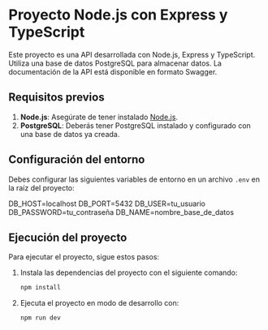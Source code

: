 # Proyecto Node.js con Express y TypeScript

Este proyecto es una API desarrollada con Node.js, Express y TypeScript. Utiliza una base de datos PostgreSQL para almacenar datos. La documentación de la API está disponible en formato Swagger.

## Requisitos previos

1. **Node.js**: Asegúrate de tener instalado [Node.js](https://nodejs.org/).
2. **PostgreSQL**: Deberás tener PostgreSQL instalado y configurado con una base de datos ya creada.

## Configuración del entorno

Debes configurar las siguientes variables de entorno en un archivo `.env` en la raíz del proyecto:

DB_HOST=localhost
DB_PORT=5432
DB_USER=tu_usuario
DB_PASSWORD=tu_contraseña
DB_NAME=nombre_base_de_datos

## Ejecución del proyecto

Para ejecutar el proyecto, sigue estos pasos:

1. Instala las dependencias del proyecto con el siguiente comando:

    ```bash
    npm install
    ```

2. Ejecuta el proyecto en modo de desarrollo con:

    ```bash
    npm run dev
    ```
